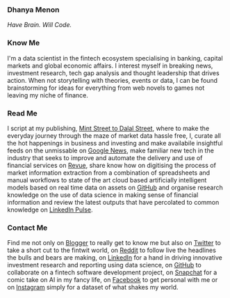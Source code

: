 ### Dhanya Menon
*Have Brain. Will Code.*
### Know Me
I'm a data scientist in the fintech ecosystem specialising in banking, capital markets and global economic affairs. I interest myself in breaking news, investment research, tech gap analysis and thought leadership that drives action. When not storytelling with theories, events or data, I can be found brainstorming for ideas for everything from web novels to games not leaving my niche of finance. 
### Read Me
I script at my publishing, [Mint Street to Dalal Street](https://sites.google.com/view/mintstreettodalalstreet), where to make the everyday journey through the maze of market data hassle free, I, curate all the hot happenings in business and investing and make availabile insightful feeds on the unmissable on [Google News](https://news.google.com/publications/CAAqBwgKML7MqQswsNfBAw?ceid=IN:en), make familiar new tech in the industry that seeks to improve and automate the delivery and use of financial services on [Revue](https://www.getrevue.co/profile/mintstreettodalalstreet), share know how on digitising the process of market information extraction from a combination of spreadsheets and manual workflows to state of the art cloud based artificially intelligent models based on real time data on assets on [GitHub](https://signorinadhanyamenonmba.github.io/Mint-Street-to-Dalal-Street) and organise research knowledge on the use of data science in making sense of financial information and review the latest outputs that have percolated to common knowledge on [LinkedIn Pulse](https://www.linkedin.com/newsletters/mint-street-to-dalal-street-6985497676297490432/).
### Contact Me 
Find me not only on [Blogger](https://www.blogger.com/profile/10908435327590944385) to really get to know me but also on [Twitter](https://www.twitter.com/mizdhanyamenon) to take a short cut to the fintwit world, on [Reddit](https://www.reddit.com/user/dominadhanyamenonmba) to follow live the headlines the bulls and bears are making, on [LinkedIn](https://www.linkedin.com/in/sayidadhanyamenonmba) for a hand in driving innovative investment research and reporting using data science, on [GitHub](https://www.github.com/signorinadhanyamenonmba) to collaborate on a fintech software development project, on [Snapchat](https://www.snapchat.com/add/maamdhanyamenon) for a comic take on AI in my fancy life, on [Facebook](https://www.facebook.com/susridhanyamenonmba) to get personal with me or on [Instagram](https://www.instagram.com/srtadhanyamenonmba) simply for a dataset of what shakes my world.

